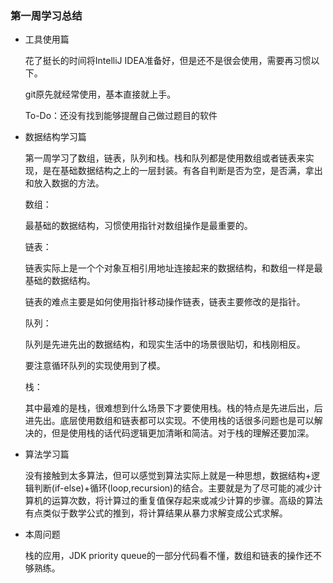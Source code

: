 ### 第一周学习总结

- 工具使用篇

  花了挺长的时间将IntelliJ IDEA准备好，但是还不是很会使用，需要再习惯以下。

  git原先就经常使用，基本直接就上手。

  To-Do：还没有找到能够提醒自己做过题目的软件

- 数据结构学习篇

  第一周学习了数组，链表，队列和栈。栈和队列都是使用数组或者链表来实现，是在基础数据结构之上的一层封装。有各自判断是否为空，是否满，拿出和放入数据的方法。

  数组：

  最基础的数据结构，习惯使用指针对数组操作是最重要的。

  链表：

  链表实际上是一个个对象互相引用地址连接起来的数据结构，和数组一样是最基础的数据结构。

  链表的难点主要是如何使用指针移动操作链表，链表主要修改的是指针。

  队列：

  队列是先进先出的数据结构，和现实生活中的场景很贴切，和栈刚相反。

  要注意循环队列的实现使用到了模。

  栈：

  其中最难的是栈，很难想到什么场景下才要使用栈。栈的特点是先进后出，后进先出。底层使用数组和链表都可以实现。不使用栈的话很多问题也是可以解决的，但是使用栈的话代码逻辑更加清晰和简洁。对于栈的理解还要加深。

- 算法学习篇

  没有接触到太多算法，但可以感觉到算法实际上就是一种思想，数据结构+逻辑判断(if-else)+循环(loop,recursion)的结合。主要就是为了尽可能的减少计算机的运算次数，将计算过的重复值保存起来或减少计算的步骤。高级的算法有点类似于数学公式的推到，将计算结果从暴力求解变成公式求解。

- 本周问题

  栈的应用，JDK priority queue的一部分代码看不懂，数组和链表的操作还不够熟练。